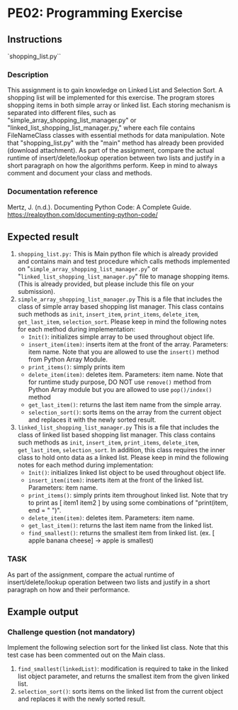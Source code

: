 # PE02: Programming Exercise

## Instructions

`shopping_list.py``

### Description

This assignment is to gain knowledge on Linked List and Selection Sort. A shopping list will be implemented for this exercise. The program stores shopping items in both simple array or linked list. Each storing mechanism is separated into different files, such as "simple_array_shopping_list_manager.py" or "linked_list_shopping_list_manager.py," where each file contains FileNameClass classes with essential methods for data manipulation. Note that "shopping_list.py" with the "main" method has already been provided (download attachment). As part of the assignment, compare the actual runtime of insert/delete/lookup operation between two lists and justify in a short paragraph on how the algorithms perform. Keep in mind to always comment and document your class and methods.

### Documentation reference

Mertz, J. (n.d.). Documenting Python Code: A Complete Guide. <https://realpython.com/documenting-python-code/>

## Expected result

1. `shopping_list.py:`
   This is Main python file which is already provided and contains main and test procedure which calls methods implemented on "`simple_array_shopping_list_manager.py`" or "`linked_list_shopping_list_manager.py`" file to manage shopping items. (This is already provided, but please include this file on your submission).
2. `simple_array_shopping_list_manager.py`
   This is a file that includes the class of simple array based shopping list manager. This class contains such methods as `init`, `insert_item`, `print_items`, `delete_item`, `get_last_item`, `selection_sort`. Please keep in mind the following notes for each method during implementation:
   - `Init()`: initializes simple array to be used throughout object life.
   - `insert_item(item)`: inserts item at the front of the array. Parameters: item name. Note that you are allowed to use the `insert()` method from Python Array Module.
   - `print_items()`: simply prints item
   - `delete_item(item)`: deletes item. Parameters: item name. Note that for runtime study purpose, DO NOT use `remove()` method from Python Array module but you are allowed to use `pop()/index()` method
   - `get_last_item()`: returns the last item name from the simple array.
   - `selection_sort()`: sorts items on the array from the current object and replaces it with the newly sorted result.
3. `linked_list_shopping_list_manager.py`
   This is a file that includes the class of linked list based shopping list manager. This class contains such methods as `init`, `insert_item`, `print_items`, `delete_item`, `get_last_item`, `selection_sort`. In addition, this class requires the inner class to hold onto data as a linked list. Please keep in mind the following notes for each method during implementation:
   - `Init()`: initializes linked list object to be used throughout object life.
   - `insert_item(item)`: inserts item at the front of the linked list. Parameters: item name.
   - `print_items()`: simply prints item throughout linked list. Note that try to print as [ item1 item2 ] by using some combinations of "print(item, end = " ")".
   - `delete_item(item)`: deletes item. Parameters: item name.
   - `get_last_item()`: returns the last item name from the linked list.
   - `find_smallest()`: returns the smallest item from linked list. (ex. [ apple banana cheese] -> apple is smallest)

### TASK

As part of the assignment, compare the actual runtime of insert/delete/lookup operation between two lists and justify in a short paragraph on how and their performance.

## Example output

### Challenge question (not mandatory)

Implement the following selection sort for the linked list class. Note that this test case has been commented out on the Main class.

1. `find_smallest(linkedList)`: modification is required to take in the linked list object parameter, and returns the smallest item from the given linked list.
1. `selection_sort()`: sorts items on the linked list from the current object and replaces it with the newly sorted result.
